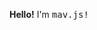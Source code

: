 <b>Hello!</b> I'm <kbd>mav.js!</kbd>



<img src="https://komarev.com/ghpvc/?username=mavdotjs&style=flat-square&color=blue" alt=""/>
